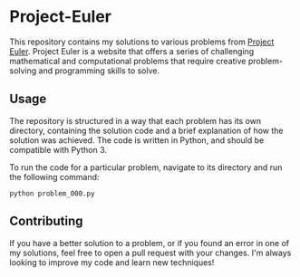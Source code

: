 # Project-Euler
This repository contains my solutions to various problems from [Project Euler](https://projecteuler.net/). Project Euler is a website that offers a series of challenging mathematical and computational problems that require creative problem-solving and programming skills to solve.

## Usage
The repository is structured in a way that each problem has its own directory, containing the solution code and a brief explanation of how the solution was achieved. The code is written in Python, and should be compatible with Python 3.

To run the code for a particular problem, navigate to its directory and run the following command:

```
python problem_000.py
```

## Contributing
If you have a better solution to a problem, or if you found an error in one of my solutions, feel free to open a pull request with your changes. I'm always looking to improve my code and learn new techniques!
